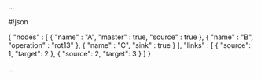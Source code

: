 ...

#!json

{
    "nodes" : [
	{ "name" : "A", "master" : true, "source" : true },
	{ "name" : "B", "operation" : "rot13" },
	{ "name" : "C", "sink" : true }
    ],
    "links" : [
	{ "source": 1, "target": 2 },
	{ "source": 2, "target": 3 }
    ]
}

...

